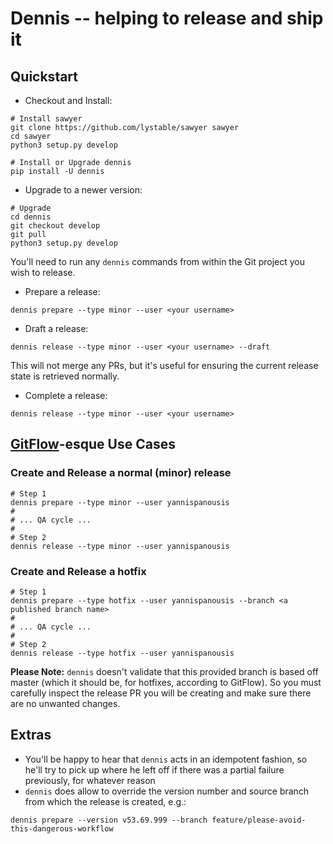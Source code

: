 # Dennis -- helping to release and ship it

## Quickstart

- Checkout and Install:

```
# Install sawyer
git clone https://github.com/lystable/sawyer sawyer
cd sawyer
python3 setup.py develop

# Install or Upgrade dennis
pip install -U dennis
```

- Upgrade to a newer version:

```
# Upgrade
cd dennis
git checkout develop
git pull
python3 setup.py develop
```

You'll need to run any `dennis` commands from within the Git project you wish to release.

- Prepare a release:

```
dennis prepare --type minor --user <your username>
```

- Draft a release:

```
dennis release --type minor --user <your username> --draft
```

This will not merge any PRs, but it's useful for ensuring the current release state is retrieved normally.

- Complete a release:

```
dennis release --type minor --user <your username>
```

## [GitFlow](https://www.atlassian.com/git/tutorials/comparing-workflows/feature-branch-workflow)-esque Use Cases

### Create and Release a normal (minor) release
```
# Step 1
dennis prepare --type minor --user yannispanousis
#
# ... QA cycle ...
#
# Step 2
dennis release --type minor --user yannispanousis
```

### Create and Release a hotfix

```
# Step 1
dennis prepare --type hotfix --user yannispanousis --branch <a published branch name>
#
# ... QA cycle ...
#
# Step 2
dennis release --type hotfix --user yannispanousis
```

**Please Note:** `dennis` doesn't validate that this provided branch is based off master (which it should be, for hotfixes, according to GitFlow). So you must carefully inspect the release PR you will be creating and make sure there are no unwanted changes.

## Extras

- You'll be happy to hear that `dennis` acts in an idempotent fashion, so he'll try to pick up where he left off if there was a partial failure previously, for whatever reason
- `dennis` does allow to override the version number and source branch from which the release is created, e.g.:

```
dennis prepare --version v53.69.999 --branch feature/please-avoid-this-dangerous-workflow
```
